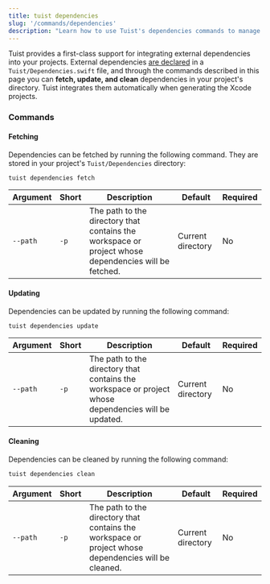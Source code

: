 ```yaml
---
title: tuist dependencies
slug: '/commands/dependencies'
description: "Learn how to use Tuist's dependencies commands to manage external dependencies."
---
```


Tuist provides a first-class support for integrating external dependencies into your projects. External dependencies [are declared](../guides/third-party-dependencies/) in a `Tuist/Dependencies.swift` file, and through the commands described in this page you can **fetch, update, and clean** dependencies in your project's directory. Tuist integrates them automatically when generating the Xcode projects.

### Commands

#### Fetching

Dependencies can be fetched by running the following command. They are stored in your project's `Tuist/Dependencies` directory:

```bash
tuist dependencies fetch
```

| Argument | Short | Description                                                                                          | Default           | Required |
| -------- | ----- | ---------------------------------------------------------------------------------------------------- | ----------------- | -------- |
| `--path` | `-p`  | The path to the directory that contains the workspace or project whose dependencies will be fetched. | Current directory | No       |

#### Updating

Dependencies can be updated by running the following command:

```bash
tuist dependencies update
```

| Argument | Short | Description                                                                                          | Default           | Required |
| -------- | ----- | ---------------------------------------------------------------------------------------------------- | ----------------- | -------- |
| `--path` | `-p`  | The path to the directory that contains the workspace or project whose dependencies will be updated. | Current directory | No       |

#### Cleaning

Dependencies can be cleaned by running the following command:

```bash
tuist dependencies clean
```

| Argument | Short | Description                                                                                          | Default           | Required |
| -------- | ----- | ---------------------------------------------------------------------------------------------------- | ----------------- | -------- |
| `--path` | `-p`  | The path to the directory that contains the workspace or project whose dependencies will be cleaned. | Current directory | No       |
